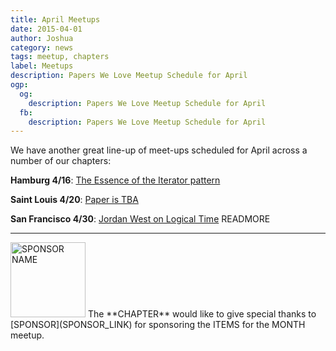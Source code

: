 ```yaml
---
title: April Meetups
date: 2015-04-01
author: Joshua
category: news
tags: meetup, chapters
label: Meetups
description: Papers We Love Meetup Schedule for April
ogp:
  og:
    description: Papers We Love Meetup Schedule for April
  fb:
    description: Papers We Love Meetup Schedule for April
---
```


We have another great line-up of meet-ups scheduled for April across a number of our chapters:

**Hamburg 4/16**: [The Essence of the Iterator pattern](http://www.meetup.com/Papers-We-Love-Hamburg/events/220890204/)

**Saint Louis 4/20**: [Paper is TBA](http://www.meetup.com/Papers-We-Love-in-saint-louis/events/220109658/)

**San Francisco 4/30**: [Jordan West on Logical Time](http://www.meetup.com/papers-we-love-too/events/212148242/)
 READMORE

---

<img class="left no-shadow" alt="SPONSOR NAME" style="width: 120px" src="/images/SPONSOR_IMG.png" />
The **CHAPTER** would like to give special thanks to [SPONSOR](SPONSOR_LINK) for sponsoring the ITEMS for the MONTH meetup.
